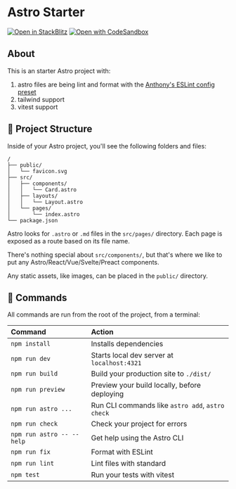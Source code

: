 # Astro Starter

[![Open in StackBlitz](https://developer.stackblitz.com/img/open_in_stackblitz.svg)](https://stackblitz.com/github/tinchoz49/astro-starter/tree/main)
[![Open with CodeSandbox](https://assets.codesandbox.io/github/button-edit-lime.svg)](https://codesandbox.io/p/sandbox/github/tinchoz49/astro-starter/tree/main)

## About

This is an starter Astro project with:
1. astro files are being lint and format with the [Anthony's ESLint config preset](https://github.com/antfu/eslint-config)
1. tailwind support
1. vitest support

## 🚀 Project Structure

Inside of your Astro project, you'll see the following folders and files:

```
/
├── public/
│   └── favicon.svg
├── src/
│   ├── components/
│   │   └── Card.astro
│   ├── layouts/
│   │   └── Layout.astro
│   └── pages/
│       └── index.astro
└── package.json
```

Astro looks for `.astro` or `.md` files in the `src/pages/` directory. Each page is exposed as a route based on its file name.

There's nothing special about `src/components/`, but that's where we like to put any Astro/React/Vue/Svelte/Preact components.

Any static assets, like images, can be placed in the `public/` directory.

## 🧞 Commands

All commands are run from the root of the project, from a terminal:

| Command                   | Action                                           |
| :------------------------ | :----------------------------------------------- |
| `npm install`             | Installs dependencies                            |
| `npm run dev`             | Starts local dev server at `localhost:4321`      |
| `npm run build`           | Build your production site to `./dist/`          |
| `npm run preview`         | Preview your build locally, before deploying     |
| `npm run astro ...`       | Run CLI commands like `astro add`, `astro check` |
| `npm run check`           | Check your project for errors                    |
| `npm run astro -- --help` | Get help using the Astro CLI                     |
| `npm run fix`             | Format with ESLint                               |
| `npm run lint`            | Lint files with standard                         |
| `npm test`                | Run your tests with vitest                       |
